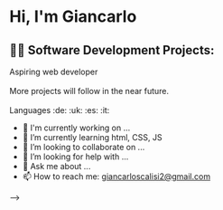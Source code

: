 <h1>Hi, I'm Giancarlo </h1>

<h2>👨‍💻 Software Development Projects:</h2>
Aspiring web developer 
<br>
<br>
More projects will follow in the near future.<br>
<br>
Languages :de: :uk: :es: :it:
<br>




- 🔭 I'm currently working on ...
- 🌱 I’m currently learning html, CSS, JS
- 👯 I’m looking to collaborate on ...
- 🤔 I’m looking for help with ...
- 💬 Ask me about ...
- 📫 How to reach me: giancarloscalisi2@gmail.com


-->
